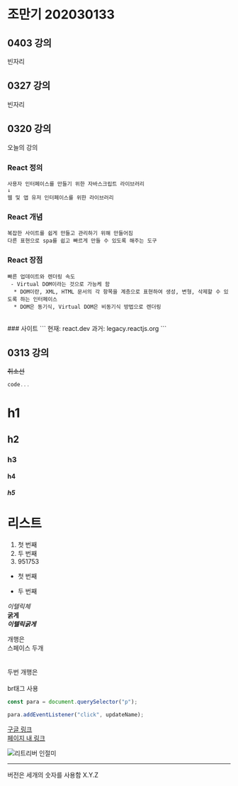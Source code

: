 # 조만기 202030133

## 0403 강의
빈자리

## 0327 강의
빈자리

## 0320 강의
오늘의 강의

### **React 정의**
```
사용자 인터페이스를 만들기 위한 자바스크립트 라이브러리
↓
웹 및 앱 유저 인터페이스를 위한 라이브러리
```
### React 개념
```
복잡한 사이트를 쉽게 만들고 관리하기 위해 만들어짐
다른 표현으로 spa를 쉽고 빠르게 만들 수 있도록 해주는 도구
```

### React 장점
```
빠른 업데이트와 렌더링 속도
 - Virtual DOM이라는 것으로 가능케 함
  * DOM이란, XML, HTML 문서의 각 항목을 계층으로 표현하여 생성, 변형, 삭제할 수 있도록 하는 인터페이스
  * DOM은 동기식, Virtual DOM은 비동기식 방법으로 렌더링
```
<br>
### 사이트
```
현재: react.dev
과거: legacy.reactjs.org
```


## 0313 강의
~~취소선~~

```js
code...
```
# h1
## h2
### h3
#### h4
##### h5

# 리스트
1. 첫 번째
10. 두 번째
5. 951753

* 첫 번째
- 두 번째

*이텔릭체*  
**굵게**  
***이텔릭굵게***


개행은  
스페이스 두개  
<br>
<br>
두번 개행은 <br><br>
br태그 사용

```js
const para = document.querySelector("p");

para.addEventListener("click", updateName);
```

[구글 링크](https://google.com)  
[페이지 내 링크](#리스트)  

![리트리버 인절미](./dog.png)

---
버전은 세개의 숫자를 사용함
X.Y.Z